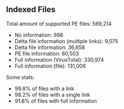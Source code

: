 ## Indexed Files

<!--FileStats-->
Total amount of supported PE files: 569,214

* No information: 998
* Delta file information (multiple links): 9,075
* Delta file information: 36,658
* PE file information: 60,503
* Full information (VirusTotal): 330,974
* Full information (file): 131,006

Some stats:

* 99.8% of files with a link
* 98.2% of files with a single link
* 91.8% of files with full information
<!--/FileStats-->
